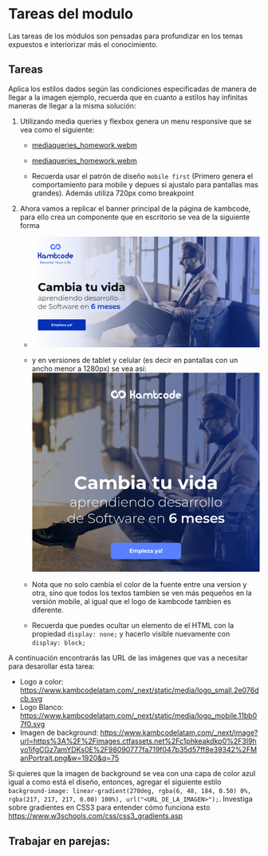# Tareas del modulo

Las tareas de los módulos son pensadas para profundizar en los temas expuestos e interiorizar más el conocimiento.

## Tareas

Aplica los estilos dados según las condiciones especificadas de manera de llegar a la imagen ejemplo, recuerda que en cuanto a estilos hay infinitas maneras de llegar a la misma solución:

1. Utilizando media queries y flexbox genera un menu responsive que se vea como el siguiente:
   - [mediaqueries_homework.webm](./../resources/mediaqueries_homework.webm)
   
   - [mediaqueries_homework.webm](https://github.com/kambcode/FullStack_Javascript_G1_2023_06_26/assets/137812574/ec4e36d3-d37a-4cda-bad7-f868d595f106)

   - Recuerda usar el patrón de diseño `mobile first` (Primero genera el comportamiento para mobile y depues si ajustalo para pantallas mas grandes). Además utiliza 720px como breakpoint

2. Ahora vamos a replicar el banner principal de la página de kambcode, para ello crea un componente que en escritorio se vea de la siguiente forma 
   - ![desktop.png](./../resources/kambcode_landing_desktop.png)

   - y en versiones de tablet y celular (es decir en pantallas con un ancho menor a 1280px) se vea así: ![mobile.png](./../resources/kambcode_landing_mobile.png)

   - Nota que no solo cambia el color de la fuente entre una version y otra, sino que todos los textos tambien se ven más pequeños en la versión mobile, al igual que el logo de kambcode tambien es diferente.

   - Recuerda que puedes ocultar un elemento de el HTML con la propiedad `display: none;` y hacerlo visible nuevamente con `display: block;`

A continuación encontrarás las URL de las imágenes que vas a necesitar para desarollar esta tarea:

- Logo a color: https://www.kambcodelatam.com/_next/static/media/logo_small.2e076dcb.svg
- Logo Blanco: https://www.kambcodelatam.com/_next/static/media/logo_mobile.11bb07f0.svg
- Imagen de background: https://www.kambcodelatam.com/_next/image?url=https%3A%2F%2Fimages.ctfassets.net%2Fc1phkeakdkp0%2F3I9hyo1ifgCGz7amYDKs0E%2F98090777fa719f047b35d57ff8e39342%2FManPortrait.png&w=1920&q=75

Si quieres que la imagen de background se vea con una capa de color azul igual a como está el diseño, entonces, agregar el siguiente estilo 
`background-image: linear-gradient(270deg, rgba(6, 48, 184, 0.50) 0%, rgba(217, 217, 217, 0.00) 100%), url("<URL_DE_LA_IMAGEN>");`. Investiga sobre gradientes en CSS3 para entender cómo funciona esto https://www.w3schools.com/css/css3_gradients.asp



## Trabajar en parejas:
